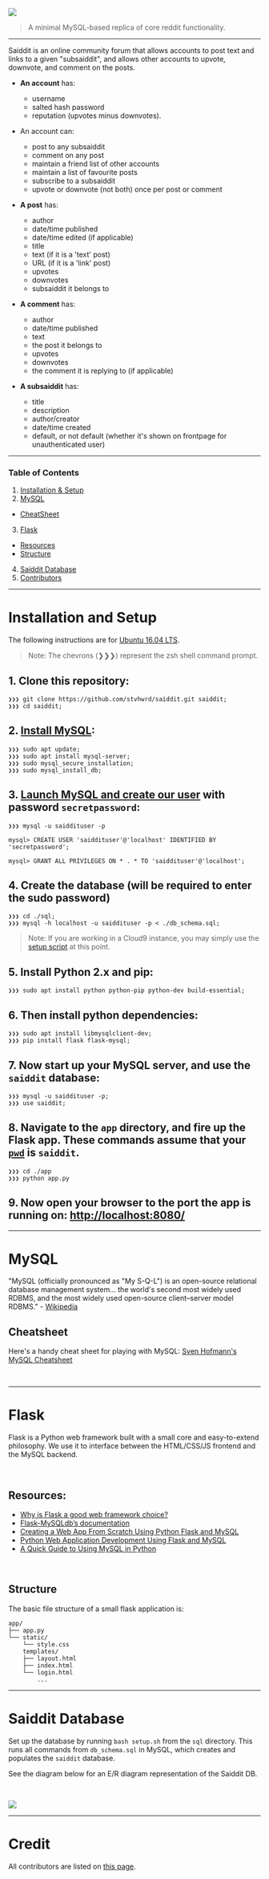 ![](https://raw.githubusercontent.com/stvhwrd/saiddit/master/app/static/images/snoo-saiddit.png)

> A minimal MySQL-based replica of core reddit functionality.

----

Saiddit is an online community forum that allows accounts to post text and links to a given "subsaiddit", and allows other accounts to upvote, downvote, and comment on the posts.

* **An account** has:
    * username
    * salted hash password
    * reputation (upvotes minus downvotes).
* An account can:
    * post to any subsaiddit
    * comment on any post
    * maintain a friend list of other accounts
    * maintain a list of favourite posts
    * subscribe to a subsaiddit
    * upvote or downvote (not both) once per post or comment
    
* **A post** has:
    * author
    * date/time published
    * date/time edited (if applicable)
    * title
    * text (if it is a 'text' post)
    * URL (if it is a 'link' post)
    * upvotes
    * downvotes
    * subsaiddit it belongs to
    
* **A comment** has:
    * author
    * date/time published
    * text
    * the post it belongs to
    * upvotes
    * downvotes
    * the comment it is replying to (if applicable)
    
* **A subsaiddit** has:
    * title
    * description
    * author/creator
    * date/time created
    * default, or not default (whether it's shown on frontpage for unauthenticated user)

----

### Table of Contents
1. [Installation & Setup](#installation-and-setup)
2. [MySQL](#mysql)
  + [CheatSheet](#cheatsheet)
3. [Flask](#flaskapp)
  + [Resources](#resources)
  + [Structure](#structure)
4. [Saiddit Database](#saiddit-database)
5. [Contributors](#credit)

----

# Installation and Setup
The following instructions are for [Ubuntu 16.04 LTS](https://wiki.ubuntu.com/XenialXerus/ReleaseNotes).

> Note: The chevrons (❯❯❯) represent the zsh shell command prompt.

## 1. Clone this repository:

```shell
❯❯❯ git clone https://github.com/stvhwrd/saiddit.git saiddit;
❯❯❯ cd saiddit;
```

## 2. [Install MySQL](https://www.digitalocean.com/community/tutorials/how-to-install-mysql-on-ubuntu-16-04):

```shell
❯❯❯ sudo apt update;
❯❯❯ sudo apt install mysql-server;
❯❯❯ sudo mysql_secure_installation;
❯❯❯ sudo mysql_install_db;
```

## 3. [Launch MySQL and create our user](https://www.digitalocean.com/community/tutorials/how-to-create-a-new-user-and-grant-permissions-in-mysql) with password `secretpassword`:

```shell
❯❯❯ mysql -u saiddituser -p

mysql> CREATE USER 'saiddituser'@'localhost' IDENTIFIED BY 'secretpassword';

mysql> GRANT ALL PRIVILEGES ON * . * TO 'saiddituser'@'localhost';

```

## 4. Create the database (will be required to enter the sudo password)

```shell
❯❯❯ cd ./sql;
❯❯❯ mysql -h localhost -u saiddituser -p < ./db_schema.sql;
```

> Note: If you are working in a Cloud9 instance, you may simply use the [setup script](#saiddit-database) at this point.


## 5. Install Python 2.x and pip:

```shell
❯❯❯ sudo apt install python python-pip python-dev build-essential;
```


## 6. Then install python dependencies:

```shell
❯❯❯ sudo apt install libmysqlclient-dev;
❯❯❯ pip install flask flask-mysql;
```

## 7. Now start up your MySQL server, and use the `saiddit` database:

```shell
❯❯❯ mysql -u saiddituser -p;
❯❯❯ use saiddit;
```

## 8. Navigate to the `app` directory, and fire up the Flask app.  These commands assume that your [`pwd`](https://en.wikipedia.org/wiki/Pwd) is `saiddit`.

```shell
❯❯❯ cd ./app
❯❯❯ python app.py
```

## 9. Now open your browser to the port the app is running on:  [http://localhost:8080/](http://localhost:8080/)

---
# MySQL

"MySQL (officially pronounced as "My S-Q-L") is an open-source relational database management system... the world's second most widely used RDBMS, and the most widely used open-source client–server model RDBMS." - [Wikipedia](https://en.wikipedia.org/wiki/MySQL)

## Cheatsheet

Here's a handy cheat sheet for playing with MySQL: [Sven Hofmann's MySQL Cheatsheet](https://gist.github.com/hofmannsven/9164408#file-readme-md)

<br>

----

# Flask

Flask is a Python web framework built with a small core and easy-to-extend philosophy.  We use it to interface between the HTML/CSS/JS frontend and the MySQL backend.

<br>


## Resources:

* [Why is Flask a good web framework choice?](https://www.fullstackpython.com/flask.html)
* [Flask-MySQLdb’s documentation](http://flask-mysqldb.readthedocs.io/en/latest/)
* [Creating a Web App From Scratch Using Python Flask and MySQL](http://code.tutsplus.com/tutorials/creating-a-web-app-from-scratch-using-python-flask-and-mysql--cms-22972)
* [Python Web Application Development Using Flask and MySQL](http://codehandbook.org/python-web-application-development-using-flask-and-mysql/)
* [A Quick Guide to Using MySQL in Python](http://ianhowson.com/a-quick-guide-to-using-mysql-in-python.html)

<br>


## Structure

The basic file structure of a small flask application is:

````
app/
├── app.py
└── static/
    └── style.css
    templates/
    ├── layout.html
    ├── index.html
    └── login.html
        ...
````

----

# Saiddit Database

Set up the database by running `bash setup.sh` from the `sql` directory.
This runs all commands from `db_schema.sql` in MySQL, which creates and populates the `saiddit` database.

See the diagram below for an E/R diagram representation of the Saiddit DB.

<br>

![](https://raw.githubusercontent.com/stvhwrd/saiddit/master/saiddit-entity_relationship.png)

----

# Credit

All contributors are listed on [this page](https://github.com/stvhwrd/saiddit/graphs/contributors).

